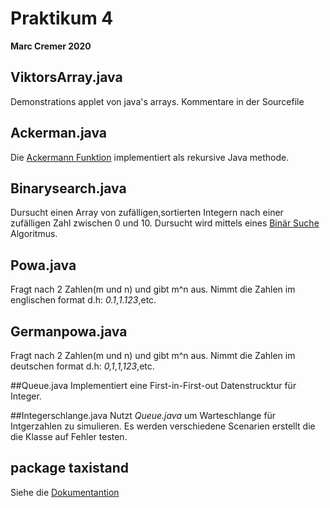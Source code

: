 # Praktikum 4
**Marc Cremer 2020**

## ViktorsArray.java
Demonstrations applet von java's arrays.
Kommentare in der Sourcefile

## Ackerman.java
Die [Ackermann Funktion](https://de.wikipedia.org/wiki/Ackermannfunktion "wikipedia von Ackermann") implementiert als rekursive Java methode.

## Binarysearch.java
Dursucht einen Array von zufälligen,sortierten Integern nach einer zufälligen Zahl zwischen 0 und 10.
Dursucht wird mittels eines [Binär Suche](https://de.wikipedia.org/wiki/Bin%C3%A4re_Suche) Algoritmus.

## Powa.java
Fragt nach 2 Zahlen(m und n) und gibt m^n aus.
Nimmt die Zahlen im englischen format d.h:
*0.1*,*1.123*,etc.

## Germanpowa.java
Fragt nach 2 Zahlen(m und n) und gibt m^n aus.
Nimmt die Zahlen im deutschen format d.h:
*0,1*,*1,123*,etc.

##Queue.java
Implementiert eine First-in-First-out Datenstrucktur für Integer.

##Integerschlange.java
Nutzt *Queue.java* um Warteschlange für Intgerzahlen zu simulieren.
Es werden verschiedene Scenarien erstellt die die Klasse auf Fehler testen.

## package taxistand
Siehe die [Dokumentantion](https://marccremer.github.io/AP1_4/taxistand/package-summary.html)